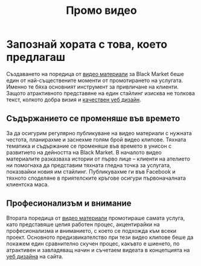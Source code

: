﻿---
layout: post
order: 6
rel: /about/blackmarket/multimedia
service: /services/multimedia
project: /portfolio/blackmarket
header: compact
display: subject postcard
title: Промо видео
description: За да осигурим регулярно публикуване на видео материали с нужната честота, планирахме и заснехме голям брой видео клипове.
summary: Създаването на поредица от видео материали беше един от най-съществените моменти от промотирането на услугата. Именно те бяха основния инструмент за привличане на клиенти. Защото атрактивното представяне на един стайлинг изисква не толкова текст, колкото добра визия и качествен уеб дизайн.
image: /business/blackmarket/multimedia.jpg
ref:
  - image: /portfolio/blackmarket/suit.jpg
    title: Костюм по поръчка
    url: http://www.youtube.com/watch?v=5T0I6Hy5i6g
  - image: /portfolio/blackmarket/jeans.jpg
    title: Дънките, задължителната дреха в гардероба 
    url: http://www.youtube.com/watch?v=vwqRpnwEG1Y
  - image: /portfolio/blackmarket/skin.jpg
    title: Втора кожа
    url: http://www.youtube.com/watch?v=2c9KUbYjHPU
  - image: /portfolio/blackmarket/two.jpg
    title: Един различен стил
    url: http://www.youtube.com/watch?v=2Hg8WXxQky8
  - image: /portfolio/blackmarket/alice.jpg
    title: В страната на чудесата
    url: http://www.youtube.com/watch?v=Kujh3T1evRc
  - image: /portfolio/blackmarket/night.jpg
    title: Шик в лятна нощ 
    url: http://www.youtube.com/watch?v=lNVBuYHu6iI
  - image: /portfolio/blackmarket/mix.jpg
    title: Официално и ежедневно облекло
    url: http://www.youtube.com/watch?v=Zhx1NAPoiww
  - image: /portfolio/blackmarket/sport.jpg
    title: В Black Market идваш като един и излизаш друг
    url: http://www.youtube.com/watch?v=fq9CKYP5YGw
  - image: /portfolio/blackmarket/dress.jpg
    title: Ако търсиш различна визия
    url: http://www.youtube.com/watch?v=nYB1bCCFjTM
  - image: /portfolio/blackmarket/good.jpg
    title: Желанието да изглеждаш добре
    url: http://www.youtube.com/watch?v=cgAfyJZJPlE
  - image: /portfolio/blackmarket/shaker.jpg
    title: Защо Shaker Maker избра Black Market
    url: http://www.youtube.com/watch?v=G5iGdlW0Fn8
---
# Запознай хората с това, което предлагаш
Създаването на поредица от [видео материали](https://www.youtube.com/user/blackmarketbg) за Black Market беше един от най-съществените моменти от промотирането на услугата. Именно те бяха основният инструмент за привличане на клиенти. Защото атрактивното представяне на един стайлинг изисква не толкова текст, колкото добра визия и [качествен уеб дизайн](./../../маркетинг/уеб-дизайн.html).

## Съдържанието се променяше във времето
За да осигурим регулярно публикуване на видео материали с нужната честота, планирахме и заснехме голям брой видео клипове. Тяхната тематика и съдържание се променяше във времето в унисон с развитието на дейността на Black Market. В началото видео материалите разказваха истории от първо лице – клиенти на ателието ни помогнаха да представим тяхната гледна точка за услугата, показвайки новия им стайлинг. Публикувахме ги във Facebook и тяхното споделяне в приятелските кръгове осигури първоначалната клиентска маса.

## Професионализъм и внимание
Втората поредица от [видео материали](https://www.youtube.com/user/almerobg) промотираше самата услуга, като представяше целия работен процес, акцентирайки на професионализма и вниманието, с което се подхожда към всеки проект. Основното предизвикателство при тези видео клипове беше да покажем един сравнително скучен процес, какъвто е шиенето, по атрактивен и завладяващ начин и съчетаем видеата в концепцията на [уеб дизайна](./../../маркетинг/уеб-дизайн.html) на сайта.
